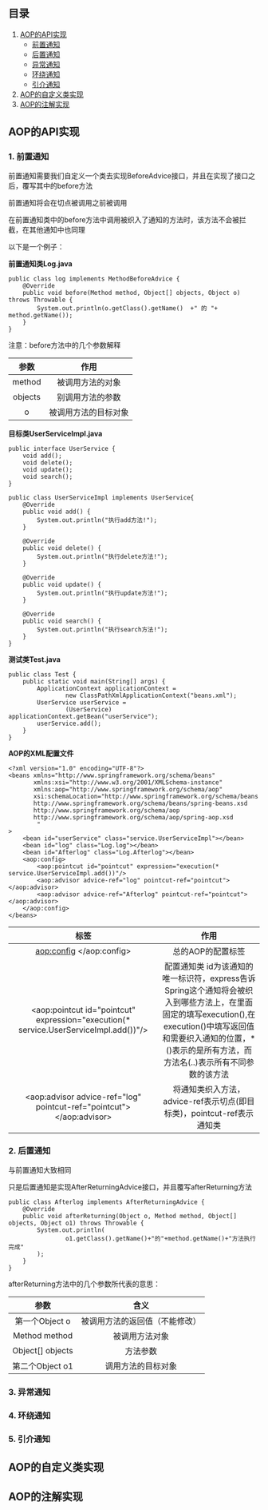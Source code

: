 ## 目录
1. [AOP的API实现](#aop的api实现)
    - [前置通知](#1-前置通知)
    - [后置通知](#2-后置通知)
    - [异常通知](#3-异常通知)
    - [环绕通知](#4-环绕通知)
    - [引介通知](#5-引介通知)
2. [AOP的自定义类实现](#aop的自定义类实现)
3. [AOP的注解实现](#aop的注解实现)

## AOP的API实现

### 1. 前置通知

  前置通知需要我们自定义一个类去实现BeforeAdvice接口，并且在实现了接口之后，覆写其中的before方法
  
  前置通知将会在切点被调用之前被调用
  
  在前置通知类中的before方法中调用被织入了通知的方法时，该方法不会被拦截，在其他通知中也同理
  
  以下是一个例子：
  
  **前置通知类Log.java**
  ```
  public class log implements MethodBeforeAdvice {
      @Override
      public void before(Method method, Object[] objects, Object o) throws Throwable {
          System.out.println(o.getClass().getName()  +" 的 "+ method.getName());
      }
  }
  ```
  
  注意：before方法中的几个参数解释
  
  参数|作用
  |:--:|:--:
  method|被调用方法的对象
  objects|别调用方法的参数
  o|被调用方法的目标对象
      
  
  **目标类UserServiceImpl.java**
  ```
  public interface UserService {
      void add();
      void delete();
      void update();
      void search();
  }
  
  public class UserServiceImpl implements UserService{
      @Override
      public void add() {
          System.out.println("执行add方法!");
      }

      @Override
      public void delete() {
          System.out.println("执行delete方法!");
      }

      @Override
      public void update() {
          System.out.println("执行update方法!");
      }

      @Override
      public void search() {
          System.out.println("执行search方法!");
      }
  }
  ```
  
  **测试类Test.java**
  ```
  public class Test {
      public static void main(String[] args) {
          ApplicationContext applicationContext =
                  new ClassPathXmlApplicationContext("beans.xml");
          UserService userService =
                  (UserService) applicationContext.getBean("userService");
          userService.add();
      }
  }
  ```
  
  **AOP的XML配置文件**
  ```
  <?xml version="1.0" encoding="UTF-8"?>
  <beans xmlns="http://www.springframework.org/schema/beans"
         xmlns:xsi="http://www.w3.org/2001/XMLSchema-instance"
         xmlns:aop="http://www.springframework.org/schema/aop"
         xsi:schemaLocation="http://www.springframework.org/schema/beans
         http://www.springframework.org/schema/beans/spring-beans.xsd
         http://www.springframework.org/schema/aop
         http://www.springframework.org/schema/aop/spring-aop.xsd
          "
  >
      <bean id="userService" class="service.UserServiceImpl"></bean>
      <bean id="log" class="Log.log"></bean>
      <bean id="Afterlog" class="Log.Afterlog"></bean>
      <aop:config>
          <aop:pointcut id="pointcut" expression="execution(* service.UserServiceImpl.add())"/>
          <aop:advisor advice-ref="log" pointcut-ref="pointcut"></aop:advisor>
          <aop:advisor advice-ref="Afterlog" pointcut-ref="pointcut"></aop:advisor>
      </aop:config>
  </beans>
  ```
  
  标签|作用
  |:--:|:--:
  <aop:config> </aop:config>|总的AOP的配置标签
  <aop:pointcut id="pointcut" expression="execution(* service.UserServiceImpl.add())"/>|配置通知类 id为该通知的唯一标识符，express告诉Spring这个通知将会被织入到哪些方法上，在里面固定的填写execution(),在execution()中填写返回值和需要织入通知的位置，*()表示的是所有方法，而方法名(..)表示所有不同参数的该方法
  <aop:advisor advice-ref="log" pointcut-ref="pointcut"></aop:advisor>|将通知类织入方法，advice-ref表示切点(即目标类)，pointcut-ref表示通知类
  
  
### 2. 后置通知

与前置通知大致相同

只是后置通知是实现AfterReturningAdvice接口，并且覆写afterReturning方法
```
public class Afterlog implements AfterReturningAdvice {
    @Override
    public void afterReturning(Object o, Method method, Object[] objects, Object o1) throws Throwable {
        System.out.println(
                o1.getClass().getName()+"的"+method.getName()+"方法执行完成"
        );
    }
}
```

afterReturning方法中的几个参数所代表的意思：

参数|含义
|:--:|:--:
第一个Object o|被调用方法的返回值（不能修改）
Method method|被调用方法对象
Object[] objects|方法参数
第二个Object o1|调用方法的目标对象


### 3. 异常通知

### 4. 环绕通知

### 5. 引介通知


## AOP的自定义类实现

## AOP的注解实现
